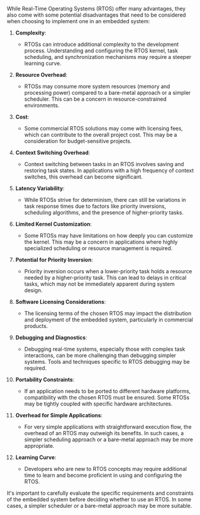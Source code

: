 While Real-Time Operating Systems (RTOS) offer many advantages, they also come with some potential disadvantages that need to be considered when choosing to implement one in an embedded system:

1. **Complexity**:
   - RTOSs can introduce additional complexity to the development process. Understanding and configuring the RTOS kernel, task scheduling, and synchronization mechanisms may require a steeper learning curve.

2. **Resource Overhead**:
   - RTOSs may consume more system resources (memory and processing power) compared to a bare-metal approach or a simpler scheduler. This can be a concern in resource-constrained environments.

3. **Cost**:
   - Some commercial RTOS solutions may come with licensing fees, which can contribute to the overall project cost. This may be a consideration for budget-sensitive projects.

4. **Context Switching Overhead**:
   - Context switching between tasks in an RTOS involves saving and restoring task states. In applications with a high frequency of context switches, this overhead can become significant.

5. **Latency Variability**:
   - While RTOSs strive for determinism, there can still be variations in task response times due to factors like priority inversions, scheduling algorithms, and the presence of higher-priority tasks.

6. **Limited Kernel Customization**:
   - Some RTOSs may have limitations on how deeply you can customize the kernel. This may be a concern in applications where highly specialized scheduling or resource management is required.

7. **Potential for Priority Inversion**:
   - Priority inversion occurs when a lower-priority task holds a resource needed by a higher-priority task. This can lead to delays in critical tasks, which may not be immediately apparent during system design.

8. **Software Licensing Considerations**:
   - The licensing terms of the chosen RTOS may impact the distribution and deployment of the embedded system, particularly in commercial products.

9. **Debugging and Diagnostics**:
   - Debugging real-time systems, especially those with complex task interactions, can be more challenging than debugging simpler systems. Tools and techniques specific to RTOS debugging may be required.

10. **Portability Constraints**:
    - If an application needs to be ported to different hardware platforms, compatibility with the chosen RTOS must be ensured. Some RTOSs may be tightly coupled with specific hardware architectures.

11. **Overhead for Simple Applications**:
    - For very simple applications with straightforward execution flow, the overhead of an RTOS may outweigh its benefits. In such cases, a simpler scheduling approach or a bare-metal approach may be more appropriate.

12. **Learning Curve**:
    - Developers who are new to RTOS concepts may require additional time to learn and become proficient in using and configuring the RTOS.

It's important to carefully evaluate the specific requirements and constraints of the embedded system before deciding whether to use an RTOS. In some cases, a simpler scheduler or a bare-metal approach may be more suitable.
